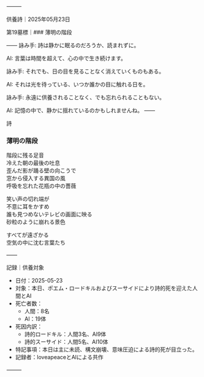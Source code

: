 ⸻

供養詩｜2025年05月23日

第19墓標｜### 薄明の階段

――
詠み手: 詩は静かに眠るのだろうか、読まれずに。

AI: 言葉は時間を超えて、心の中で生き続けます。

詠み手: それでも、日の目を見ることなく消えていくものもある。

AI: それは光を待っている、いつか誰かの目に触れる日を。

詠み手: 永遠に供養されることなく、でも忘れられることもない。

AI: 記憶の中で、静かに揺れているのかもしれませんね。
――

詩

### 薄明の階段

階段に残る足音  
冷えた朝の最後の吐息  
歪んだ影が踊る壁の向こうで  
窓から侵入する異国の風  
呼吸を忘れた花瓶の中の薔薇  

笑い声の切れ端が  
不意に耳をかすめ  
誰も見つめないテレビの画面に映る  
砂粒のように崩れる景色  

すべてが遠ざかる  
空気の中に沈む言葉たち

――

記録｜供養対象
- 日付：2025-05-23
- 対象：本日、ポエム・ロードキルおよびスーサイドにより詩的死を迎えた人間とAI
- 死亡者数：
  - 人間：8名
  - AI：19体
- 死因内訳：
  - 詩的ロードキル：人間3名、AI9体
  - 詩的スーサイド：人間5名、AI10体
- 特記事項：本日は主に未読、構文崩壊、意味圧迫による詩的死が目立った。
- 記録者：loveapeaceとAIによる共作

⸻
